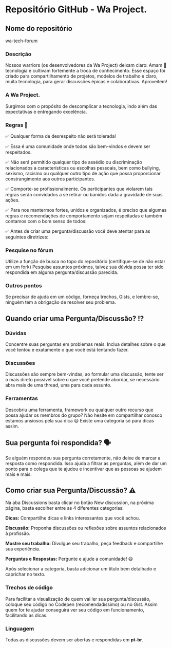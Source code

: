  # Repositório GitHub - Wa Project.

## Nome do repositório
wa-tech-forum
### Descrição
Nossos warriors (os desenvolvedores da Wa Project) deixam claro:
Amam 💙 tecnologia e cultivam fortemente a troca de conhecimento.
Esse espaço foi criado para compartilhamento de projetos, modelos de trabalho e claro, muita tecnologia, para gerar discussões épicas e colaborativas.
Aproveitem!
### A Wa Project.
Surgimos com o propósito de descomplicar a tecnologia, indo além das expectativas e entregando excelência.
### Regras 📝
✅ Qualquer forma de desrespeito não será tolerada!

✅ Essa é uma comunidade onde todos são bem-vindos e devem ser respeitados.

✅ Não será permitido qualquer tipo de assédio ou discriminação relacionados a características ou escolhas pessoais, bem como bullying, sexismo, racismo ou qualquer outro tipo de ação que possa proporcionar constrangimento aos outros participantes.

✅ Comporte-se profissionalmente. Os participantes que violarem tais regras serão convidados a se retirar ou banidos dada a gravidade de suas ações.

✅ Para nos mantermos fortes, unidos e organizados, é preciso que algumas regras e recomendações de comportamento sejam respeitadas e também contamos com o bom senso de todos:

✅ Antes de criar uma pergunta/discussão você deve atentar para as seguintes diretrizes:
### Pesquise no fórum
Utilize a função de busca no topo do repositório (certifique-se de não estar em um fork)
Pesquise assuntos próximos, talvez sua dúvida possa ter sido respondida em alguma pergunta/discussão parecida.
### Outros pontos
Se precisar de ajuda em um código, forneça trechos, Gists, e lembre-se, ninguém tem a obrigação de resolver seu problema.
## Quando criar uma Pergunta/Discussão? ⁉️
### Dúvidas
Concentre suas perguntas em problemas reais. Inclua detalhes sobre o que você tentou e exatamente o que você está tentando fazer.
### Discussões
Discussões são sempre bem-vindas, ao formular uma discussão, tente ser o mais direto possível sobre o que você pretende abordar, se necessário abra mais de uma thread, uma para cada assunto.
### Ferramentas
Descobriu uma ferramenta, framework ou qualquer outro recurso que possa ajudar os membros do grupo? Não hesite em compartilhar conosco estamos ansiosos pela sua dica 😃
Existe uma categoria só para dicas assim.
## Sua pergunta foi respondida? 🗣
Se alguém respondeu sua pergunta corretamente, não deixe de marcar a resposta como respondida. Isso ajuda a filtrar as perguntas, além de dar um ponto para o colega que te ajudou e incentivar que as pessoas se ajudem mais e mais.
## Como criar sua Pergunta/Discussão? ⚠️
Na aba Discussions basta clicar no botão New discussion, na próxima página, basta escolher entre as 4 diferentes categorias:

**Dicas:** Compartilhe dicas e links interessantes que você achou.

**Discussão:** Proponha discussões ou reflexões sobre assuntos relacionados à profissão.

**Mostre seu trabalho:** Divulgue seu trabalho, peça feedback e compartilhe sua experiência.

**Perguntas e Respostas:** Pergunte e ajude a comunidade! 😃

Após selecionar a categoria, basta adicionar um título bem detalhado e caprichar no texto.
### Trechos de código
Para facilitar a visualização de quem vai ler sua pergunta/discussão, coloque seu código no Codepen (recomendadíssimo) ou no Gist. Assim quem for te ajudar conseguirá ver seu código em funcionamento, facilitando as dicas.
### Linguagem
Todas as discussões devem ser abertas e respondidas em **pt-br**.